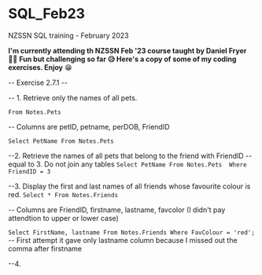 # SQL_Feb23
NZSSN SQL training - February 2023

**I'm currently attending th NZSSN Feb '23 course taught by Daniel Fryer** 👩‍🎓
__Fun but challenging so far 😥
Here's a copy of some of my coding exercises. Enjoy__ 😁

-- Exercise 2.7.1 --

-- 1. Retrieve only the names of all pets.
```Select *
From Notes.Pets
```
-- Columns are petID, petname, perDOB, FriendID

`Select PetName
From Notes.Pets
`

--2. Retrieve the names of all pets that belong to the friend with FriendID
--equal to 3. Do not join any tables
`Select PetName
From Notes.Pets 
Where FriendID = 3
`

--3. Display the first and last names of all friends whose favourite colour is red.
`Select *
From Notes.Friends
`

-- Columns are FriendID, firstname, lastname, favcolor (I didn't pay attendtion to upper or lower case)


`Select FirstName, lastname
From Notes.Friends
Where FavColour = 'red';
`
-- First attempt it gave only lastname column because I missed out the comma after firstname

--4. 

